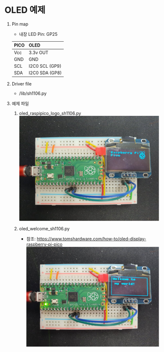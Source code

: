 # OLED 예제

1. Pin map
   * 내장 LED Pin: GP25

   PICO | OLED
   -----|-----
   Vcc | 3.3v OUT
   GND | GND
   SCL | I2C0 SCL (GP9)
   SDA | I2C0 SDA (GP8)

2. Driver file
   * /lib/sh1106.py

3. 예제 파일
   1. oled_raspipico_logo_sh1106.py
      ![라즈베리파이 로고와 Pico 글자 표시](images/oled_raspipico_logo_sh1106.jpg)

   2. oled_welcome_sh1106.py
      * 참조: https://www.tomshardware.com/how-to/oled-display-raspberry-pi-pico
      ![Welcome 메시지 표시](./images/oled_welcome_sh1106.jpg)
